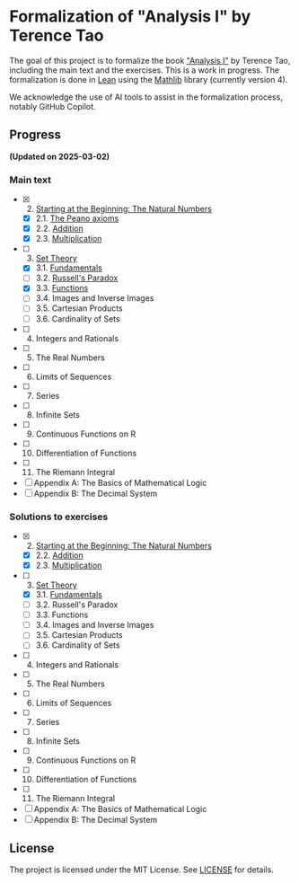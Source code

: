 # Formalization of "Analysis I" by Terence Tao

The goal of this project is to formalize the book ["Analysis I"](https://terrytao.wordpress.com/books/analysis-i/) by Terence Tao, including the main text and the exercises. This is a work in progress. The formalization is done in [Lean](https://lean-lang.org/) using the [Mathlib](https://leanprover-community.github.io/) library (currently version 4).

We acknowledge the use of AI tools to assist in the formalization process, notably GitHub Copilot.

## Progress

**(Updated on 2025-03-02)**

### Main text

- [x] 2. [Starting at the Beginning: The Natural Numbers](Lean4AnalysisTao/C02_NaturalNumbers)
    - [x] 2.1. [The Peano axioms](Lean4AnalysisTao/C02_NaturalNumbers/S01_PeanoAxioms.lean)
    - [x] 2.2. [Addition](Lean4AnalysisTao/C02_NaturalNumbers/S02_Addition.lean)
    - [x] 2.3. [Multiplication](Lean4AnalysisTao/C02_NaturalNumbers/S03_Multiplication.lean)
- [ ] 3. [Set Theory](Lean4AnalysisTao/C03_SetTheory)
    - [x] 3.1. [Fundamentals](Lean4AnalysisTao/C03_SetTheory/S01_Fundamentals.lean)
    - [ ] 3.2. [Russell's Paradox](Lean4AnalysisTao/C03_SetTheory/S02_RussellParadox.lean)
    - [x] 3.3. [Functions](Lean4AnalysisTao/C03_SetTheory/S03_Functions.lean)
    - [ ] 3.4. Images and Inverse Images
    - [ ] 3.5. Cartesian Products
    - [ ] 3.6. Cardinality of Sets
- [ ] 4. Integers and Rationals
- [ ] 5. The Real Numbers
- [ ] 6. Limits of Sequences
- [ ] 7. Series
- [ ] 8. Infinite Sets
- [ ] 9. Continuous Functions on R
- [ ] 10. Differentiation of Functions
- [ ] 11. The Riemann Integral
- [ ] Appendix A: The Basics of Mathematical Logic
- [ ] Appendix B: The Decimal System

### Solutions to exercises

- [x] 2. [Starting at the Beginning: The Natural Numbers](Lean4AnalysisTao/C02_NaturalNumbers/solutions/)
    - [x] 2.2. [Addition](Lean4AnalysisTao/C02_NaturalNumbers/solutions/Solutions_S02_Addition.lean)
    - [x] 2.3. [Multiplication](Lean4AnalysisTao/C02_NaturalNumbers/solutions/Solutions_S03_Multiplication.lean)
- [ ] 3. [Set Theory](Lean4AnalysisTao/C03_SetTheory/solutions/)
    - [x] 3.1. [Fundamentals](Lean4AnalysisTao/C03_SetTheory/solutions/Solutions_S01_Fundamentals.lean)
    - [ ] 3.2. Russell's Paradox
    - [ ] 3.3. Functions
    - [ ] 3.4. Images and Inverse Images
    - [ ] 3.5. Cartesian Products
    - [ ] 3.6. Cardinality of Sets
- [ ] 4. Integers and Rationals
- [ ] 5. The Real Numbers
- [ ] 6. Limits of Sequences
- [ ] 7. Series
- [ ] 8. Infinite Sets
- [ ] 9. Continuous Functions on R
- [ ] 10. Differentiation of Functions
- [ ] 11. The Riemann Integral
- [ ] Appendix A: The Basics of Mathematical Logic
- [ ] Appendix B: The Decimal System

## License

The project is licensed under the MIT License. See [LICENSE](LICENSE) for details.